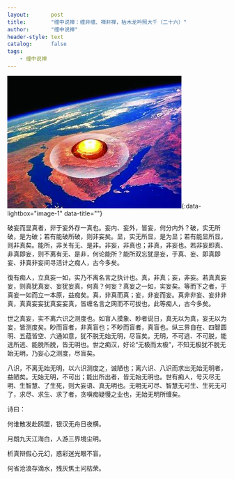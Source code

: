 ```yaml
---
layout:       post
title:        "缠中说禅：缠非缠、禅非禅，枯木龙吟照大千（二十六）"
author:       "缠中说禅"
header-style: text
catalog:      false
tags:
    - 缠中说禅
---
```


[![](/img/czsc/20060820-0282.jpg)](/img/czsc/20060820-0282.jpg){:data-lightbox="image-1" data-title=""}



破妄而显真者，非于妄外存一真也。妄内、妄外，皆妄，何分内外？破，实无所破，是为破；若有能破所破，则非妄矣。显，实无所显，是为显；若有能显所显，则非真矣。能所，非关有无、是非。非妄，非真也；非真，非妄也。若非妄即真、非真即妄，则不离有无、是非，何论能所？能所双忘犹是妄，于真、妄、即真即妄、非真非妄间寻活计之痴人，古今多矣。



復有痴人，立真妄一如，实乃不离名言之执计也。真，非真；妄，非妄。若真真妄妄，则真犹真妄、妄犹妄真，何真？何妄？真妄之一如，实妄矣。等而下之者，于真妄一如而立一本原，益痴矣。真，非真而真；妄，非妄而妄。真非非妄、妄非非真，真真妄妄犹真妄妄真，皆缠名言之网而不可拔也，此等痴人，古今多矣。



世之真妄，实不离六识之测度也。如盲人摸象、眇者说日，真无以为真，妄无以为妄，皆测度矣。眇而盲者，非真盲也；不眇而盲者，真盲也。纵三界自在、四智圆明、五蕴皆空、六通如意，犹不脱无始无明，尽盲矣。无明，不可逃、不可脱，能逃所逃、能脱所脱，皆无明也。世之痴汉，好论“无极而太极”，不知无极犹不脱无始无明，乃妄心之测度，尽盲矣。



八识，不离无始无明，以六识测度之，诚陋也；离六识、八识而求出无始无明者，益陋矣。无始无明，不可出；能出所出者，皆无始无明也。世有痴人，号灭尽无明、生智慧、了生死，则大妄语、真无明也。无明无可尽、智慧无可生、生死无可了，求尽、求生、求了者，贪嗔痴疑慢之业也，无始无明所缠矣。



诗曰：



何谁散发赴鸥盟，银汉无舟日夜横。

月朗九天江海白，人游三界境尘明。

析真辩假心元幻，惑彩迷光眼不盲。

何省沧浪存滴水，残灰焦土问枯荣。
